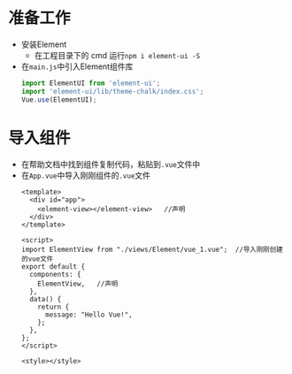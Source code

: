 # 准备工作

- 安装Element
  - 在工程目录下的 cmd 运行`npm i element-ui -S`
- 在`main.js`中引入Element组件库
	```js
	import ElementUI from 'element-ui';
	import 'element-ui/lib/theme-chalk/index.css';
	Vue.use(ElementUI);
	```
# 导入组件
- 在帮助文档中找到组件复制代码，粘贴到`.vue`文件中
- 在`App.vue`中导入刚刚组件的`.vue`文件
	```vue
	<template>
	  <div id="app">
	    <element-view></element-view>   //声明
	  </div>
	</template>
	
	<script>
	import ElementView from "./views/Element/vue_1.vue";  //导入刚刚创建的vue文件
	export default {
	  components: {
	    ElementView,   //声明
	  },
	  data() {
	    return {
	      message: "Hello Vue!",
	    };
	  },
	};
	</script>
	
	<style></style>
	```